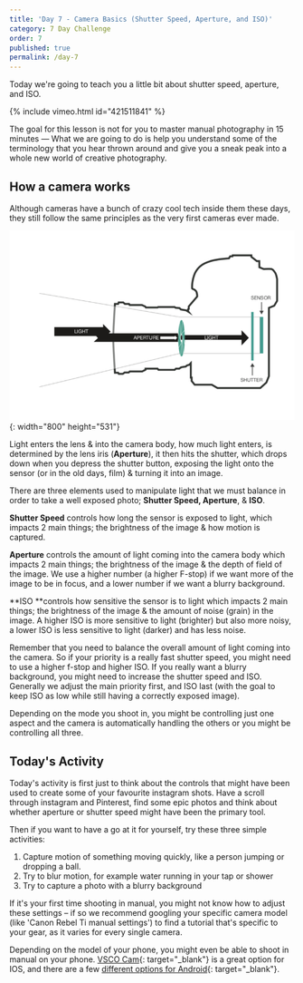 ```yaml
---
title: 'Day 7 - Camera Basics (Shutter Speed, Aperture, and ISO)'
category: 7 Day Challenge
order: 7
published: true
permalink: /day-7
---
```


Today we're going to teach you a little bit about shutter speed, aperture, and ISO.

{% include vimeo.html id="421511841" %}

The goal for this lesson is not for you to master manual photography in 15 minutes — What we are going to do is help you understand some of the terminology that you hear thrown around and give you a sneak peak into a whole new world of creative photography.

## How a camera works

Although cameras have a bunch of crazy cool tech inside them these days, they still follow the same principles as the very first cameras ever made.

![](/uploads/screen-shot-2020-05-22-at-4-45-32-pm.png){: width="800" height="531"}

Light enters the lens & into the camera body, how much light enters, is determined by the lens iris (**Aperture**), it then hits the shutter, which drops down when you depress the shutter button, exposing the light onto the sensor (or in the old days, film) & turning it into an image.

There are three elements used to manipulate light that we must balance in order to take a well exposed photo; **Shutter Speed, Aperture**, & **ISO**.&nbsp;

**Shutter Speed** controls how long the sensor is exposed to light, which impacts 2 main things; the brightness of the image & how motion is captured.

**Aperture** controls the amount of light coming into the camera body which impacts 2 main things; the brightness of the image & the depth of field of the image. We use a higher number (a higher F-stop) if we want more of the image to be in focus, and a lower number if we want a blurry background.&nbsp;

**ISO&nbsp;**controls how sensitive the sensor is to light which impacts 2 main things; the brightness of the image & the amount of noise (grain) in the image. A higher ISO is more sensitive to light (brighter) but also more noisy, a lower ISO is less sensitive to light (darker) and has less noise.&nbsp;

Remember that you need to balance the overall amount of light coming into the camera. So if your priority is a really fast shutter speed, you might need to use a higher f-stop and higher ISO. If you really want a blurry background, you might need to increase the shutter speed and ISO. Generally we adjust the main priority first, and ISO last (with the goal to keep ISO as low while still having a correctly exposed image).&nbsp;

Depending on the mode you shoot in, you might be controlling just one aspect and the camera is automatically handling the others or you might be controlling all three.&nbsp;

## Today's Activity&nbsp;

Today's activity is first just to think about the controls that might have been used to create some of your favourite instagram shots. Have a scroll through instagram and Pinterest, find some epic photos and think about whether aperture or shutter speed might have been the primary tool.&nbsp;

Then if you want to have a go at it for yourself, try these three simple activities:&nbsp;

1. Capture motion of something moving quickly, like a person jumping or dropping a ball.&nbsp;
2. Try to blur motion, for example water running in your tap or shower
3. Try to capture a photo with a blurry background&nbsp;

If it's your first time shooting in manual, you might not know how to adjust these settings – if so we recommend googling your specific camera model (like 'Canon Rebel Ti manual settings') to find a tutorial that's specific to your gear, as it varies for every single camera.&nbsp;

Depending on the model of your phone, you might even be able to shoot in manual on your phone. [VSCO Cam](https://support.vsco.co/hc/en-us/sections/200607914-VSCO-Advanced-Camera-Controls-for-iOS){: target="_blank"} is a great option for IOS, and there are a few [different options for Android](https://www.guidingtech.com/best-manual-camera-apps-android/){: target="_blank"}.